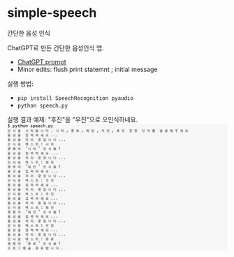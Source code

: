 # simple-speech
간단한 음성 인식 

ChatGPT로 만든 간단한 음성인식 앱. 

* [ChatGPT prompt](https://chatgpt.com/share/677db95c-fc44-8003-87b8-3e6cb551f4e4)
* Minor edits: flush print statemnt ; initial message

실행 방법:
* `pip install SpeechRecognition pyaudio`
* `python speech.py` 

실행 결과 예제: "후진"을 "우진"으로 오인식하네요.
![speech recog example](speech.png)

